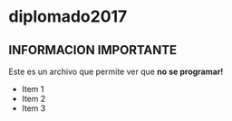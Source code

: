 # diplomado2017
## INFORMACION IMPORTANTE
Este es un archivo que permite ver que **no se programar!** 
* Item 1
* Item 2
* Item 3
